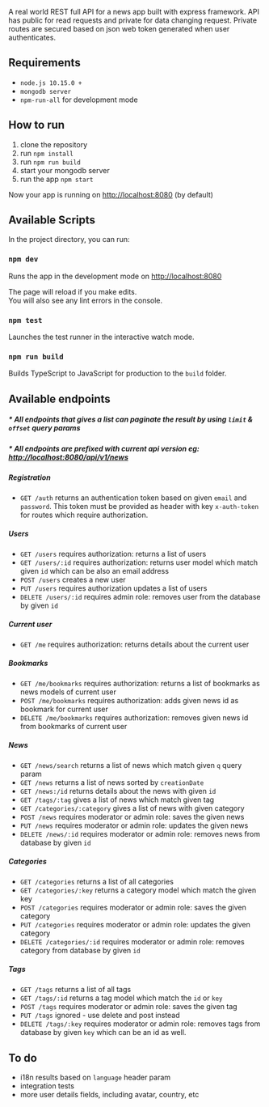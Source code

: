 A real world REST full API for a news app built with express framework.
API has public for read requests and private for data changing request. 
Private routes are secured based on json web token generated when user authenticates.

## Requirements
* `node.js 10.15.0 +`
* `mongodb server`
* `npm-run-all` for development mode

## How to run
1. clone the repository
2. run `npm install`
3. run `npm run build`
4. start your mongodb server
5. run the app `npm start`

Now your app is running on [http://localhost:8080](http://localhost:8080) (by default)

## Available Scripts

In the project directory, you can run:

### `npm dev`

Runs the app in the development mode on [http://localhost:8080](http://localhost:8080)

The page will reload if you make edits.<br>
You will also see any lint errors in the console.

### `npm test`

Launches the test runner in the interactive watch mode.<br>

### `npm run build` 
Builds TypeScript to JavaScript for production to the `build` folder.<br>

## Available endpoints
##### * All endpoints that gives a list can paginate the result by using `limit` & `offset` query params
##### * All endpoints are prefixed with current api version eg: [http://localhost:8080/api/v1/news](http://localhost:8080/api/v1/news)

##### Registration
* `GET /auth` returns an authentication token based on given `email` and `password`. 
This token must be provided as header with key `x-auth-token` for routes which require authorization. 

##### Users
* `GET /users` requires authorization: returns a list of users 
* `GET /users/:id` requires authorization: returns user model which match given `id` which can be also an email address
* `POST /users` creates a new user
* `PUT /users`  requires authorization updates a list of users 
* `DELETE /users/:id` requires admin role: removes user from the database by given `id`

##### Current user
* `GET /me` requires authorization: returns details about the current user

##### Bookmarks
* `GET /me/bookmarks` requires authorization: returns a list of bookmarks as news models of current user
* `POST /me/bookmarks` requires authorization: adds given news id as bookmark for current user
* `DELETE /me/bookmarks` requires authorization: removes given news id from bookmarks of current user

##### News
* `GET /news/search` returns a list of news which match given `q` query param 
* `GET /news` returns a list of news sorted by `creationDate` 
* `GET /news:/id` returns details about the news with given `id`
* `GET /tags/:tag` gives a list of news which match given tag
* `GET /categories/:category` gives a list of news with given category
* `POST /news` requires moderator or admin role: saves the given news
* `PUT /news` requires moderator or admin role: updates the given news
* `DELETE /news/:id` requires moderator or admin role: removes news from database by given `id`

##### Categories
* `GET /categories` returns a list of all categories
* `GET /categories/:key` returns a category model which match the given key
* `POST /categories` requires moderator or admin role: saves the given category
* `PUT /categories` requires moderator or admin role: updates the given category
* `DELETE /categories/:id` requires moderator or admin role: removes category from database by given `id`

##### Tags
* `GET /tags` returns a list of all tags
* `GET /tags/:id` returns a tag model which match the `id` or `key`
* `POST /tags` requires moderator or admin role: saves the given tag
* `PUT /tags` ignored - use delete and post instead
* `DELETE /tags/:key` requires moderator or admin role: removes tags from database by given `key` which can be an id as well.

## To do
* i18n results based on `language` header param
* integration tests
* more user details fields, including avatar, country, etc

